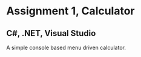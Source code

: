 Assignment 1, Calculator
========================
C#, .NET, Visual Studio
-----------------------

A simple console based menu driven calculator.